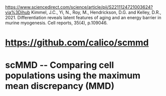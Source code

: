 https://www.sciencedirect.com/science/article/pii/S2211124721003624?via%3Dihub
Kimmel, J.C., Yi, N., Roy, M., Hendrickson, D.G. and Kelley, D.R., 2021. Differentiation reveals latent features of aging and an energy barrier in murine myogenesis. Cell reports, 35(4), p.109046.

# https://github.com/calico/scmmd
# scMMD -- Comparing cell populations using the maximum mean discrepancy (MMD)
